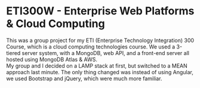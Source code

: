 # ETI300W - Enterprise Web Platforms & Cloud Computing
This was a group project for my ETI (Enterprise Technology Integration) 300 Course, which is a cloud computing technologies course. We used a 3-tiered server system, with a MongoDB, web API, and a front-end server all hosted using MongoDB Atlas & AWS. <br>
My group and I decided on a LAMP stack at first, but switched to a MEAN approach last minute. The only thing changed was instead of using Angular, we used Bootstrap and jQuery, which were much more familiar.
